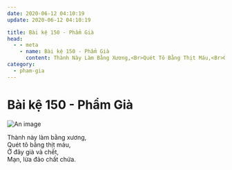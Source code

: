 ```yaml
---
date: 2020-06-12 04:10:19
update: 2020-06-12 04:10:19

title: Bài kệ 150 - Phẩm Già
head:
  - - meta
    - name: Bài kệ 150 - Phẩm Già
      content: Thành Này Làm Bằng Xương,<Br>Quét Tô Bằng Thịt Máu,<Br>Ở Đây Già Và Chết,<Br>Mạn, Lừa Đảo Chất Chứa.<Br>
category:
  - pham-gia
---
```


# Bài kệ 150 - Phẩm Già

![An image](/img/pham-gia/pham-gia-150.jpg)

Thành này làm bằng xương,<br>Quét tô bằng thịt máu,<br>Ở đây già và chết,<br>Mạn, lừa đảo chất chứa.<br>
